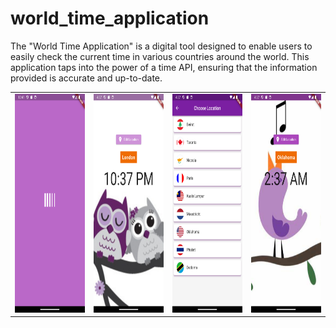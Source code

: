 # world_time_application

The "World Time Application" is a digital tool designed to enable users to easily check the current time in various countries around the world. This application taps into the power of a time API, ensuring that the information provided is accurate and up-to-date.

<table>
  <tr>
    <td><img src="https://github.com/HalaJah/FlutterLearningJourney/blob/main/world_time_application/UI_screenshots/1.png" width=200 height=350></td>
    <td><img src="https://github.com/HalaJah/FlutterLearningJourney/blob/main/world_time_application/UI_screenshots/2.png" width=200 height=350></td>
    <td><img src="https://github.com/HalaJah/FlutterLearningJourney/blob/main/world_time_application/UI_screenshots/3.png" width=200 height=350></td>
    <td><img src="https://github.com/HalaJah/FlutterLearningJourney/blob/main/world_time_application/UI_screenshots/4.png" width=200 height=350></td>    
  </tr>
</table>
